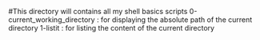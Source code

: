 #This directory will contains all my shell basics scripts
0-current_working_directory : for displaying the absolute path of the current directory
1-listit : for listing the content of the current directory
